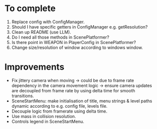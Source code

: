 # To complete
1. Replace config with ConfigManager.
2. Should I have specific getters in ConfigManager e.g. getResolution?
3. Clean up README (use LLM).
4. Do I need all those methods in ScenePlatformer?
5. Is there point in WEAPON in PlayerConfig in ScenePlatformer?
6. Change size/resolution of window according to windows window.


# Improvements
- Fix jittery camera when moving -> could be due to frame rate dependency in the camera movement logic -> ensure camera updates are decoupled from frame rate by using delta time for smooth transitions.
- SceneStartMenu: make initialisation of title, menu strings & level paths dynamic according to e.g. config file, levels file.
- Decouple logic from framerate using delta time.
- Use mass in collision resolution.
- Controls legend in SceneStartMenu.